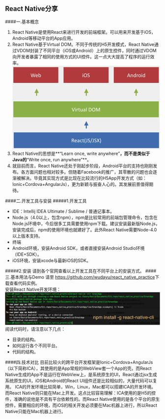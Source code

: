 ## React Native分享 

####一.基本概念
1. React Native是使用React来进行开发的前端框架。可以用来开发基于iOS，Android等移动平台的App应用。
2. React Native基于Virtual DOM。不同于传统的H5开发模式，React Native通过VDOM封装了不同平台（iOS或Android）上的原生控件，同时通过VDOM向开发者暴露了相同的使用方式的UI控件。这一点大大提高了程序的运行效率。  
![](https://raw.githubusercontent.com/wudayu/react_native_practice/master/react_native_doc/structure.png)
3. React Native的思想是**“Learn once, write anywhere”**，而不是类似于Java的**“Write once, run anywhere”**。
4. 就目前而言，React Native还处于刚起步阶段，Android平台的支持也刚刚发布。各方面问题也相对较多。但随着Facebook的推广，其零散的问题也会逐渐被解决。毕竟其实现方式是比现在比较流行的H5App开发方式（如：Ionic+Cordova+AngularJs），更为新颖与振奋人心的。其发展前景值得期待。

####二.开发工具与安装
#####1.开发工具
* IDE：Intellij IDEA Ultimate / Sublime / 普通记事本。    
* Node.js（4.0以上，包含npm），npm是比较常用的前端包管理命令，包含在Node.js环境中，今后很多工具需要使用npm下载。建议安装最新版Node.js，安装完成后，npm的使用环境也就建好了。此外React Native需要Node-4.0以上版本支持。  
* 终端
* Android环境，安装Android SDK，或者直接安装Android Studio环境（IDE+SDK）。
* iOS环境，安装xcode与最新iOS的SDK。

#####2.安装
请到各个官网查看以上开发工具在不同平台上的安装方式。
####三.基本用法与Demo
请至 <https://github.com/wudayu/react_native_practice>下载查看代码实例。  
安装React Native开发环境：  
![](https://raw.githubusercontent.com/wudayu/react_native_practice/master/react_native_doc/install.png "安装React Native")  
阅读代码时，请注意以下几点：    

* 目录的结构。  
* 如何运行各个不同平台。
* 代码的结构。
  
####四.技术对比
		目前比较火的跨平台开发框架是Ionic+Cordova+AngularJs（以下简称ICA），其使用的是App常规的WebView套一个App的壳。而React Native生成的App不是运行在WebView上，是系统原生的UI，React通过jsx生成系统原生的UI，iOS和Android的React UI组件还是比较相似的，大量代码可以复用。
		ICA的开发环境比较简单，Win，Linux，Mac都可以搭建ICA的开发环境。而React Native则只能在Mac上开发。这点比较容易理解：ICA使用的是H5的控件，准确的说他是不具有平台依赖性的。而React Native使用的是各个平台的原生控件，需要相应的环境，而iOS的相关开发必须要在Mac机器上进行，所以React Native只能在Mac机器上进行。
